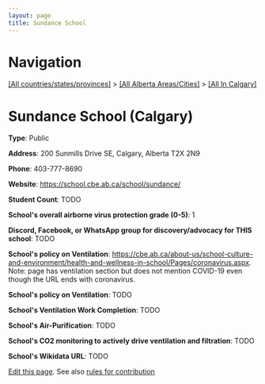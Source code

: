 ```yaml
---
layout: page
title: Sundance School
---
```

# Navigation

[[All countries/states/provinces]](../../..) > [[All Alberta Areas/Cities]](../..) > [[All In Calgary]](..)

# Sundance School (Calgary)

**Type**: Public

**Address**: 200 Sunmills Drive SE, Calgary, Alberta T2X 2N9

**Phone**: 403-777-8690

**Website**: <https://school.cbe.ab.ca/school/sundance/>

**Student Count**: TODO

**School's overall airborne virus protection grade (0-5)**: 1

**Discord, Facebook, or WhatsApp group for discovery/advocacy for THIS school**: TODO

**School's policy on Ventilation**: <https://cbe.ab.ca/about-us/school-culture-and-environment/health-and-wellness-in-school/Pages/coronavirus.aspx>. Note: page has ventilation section but does not mention COVID-19 even though the URL ends with coronavirus.

**School's policy on Ventilation**: TODO

**School's Ventilation Work Completion**: TODO

**School's Air-Purification**: TODO

**School's CO2 monitoring to actively drive ventilation and filtration**: TODO

**School's Wikidata URL**: TODO


[Edit this page](https://github.com/ventilate-schools/AB/edit/main/./Calgary/Sundance_School.md). See also [rules for contribution](../../../contribution-rules/)